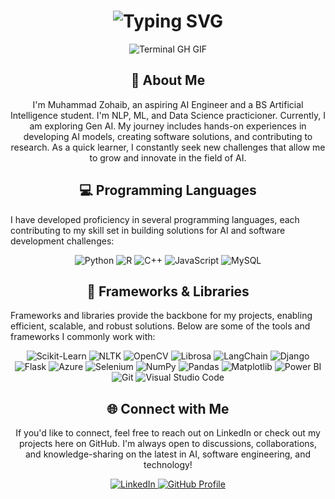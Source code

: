 <div align="center">
    <h1><img src="https://readme-typing-svg.herokuapp.com?font=Jetbrains+mono&size=40&duration=3000&color=FFFFFF&center=true&vCenter=true&width=600&lines=Hey..+I'm+Muhammad+Zohaib;Welcome+to..;..my+GitHub+profile!" alt="Typing SVG"/></h1>
    <p><img src="termina-gh.gif" alt="Terminal GH GIF" /></p>
</div>


<div align="center">
    <h2>🚀 About Me</h2>
    <p>I'm Muhammad Zohaib, an aspiring AI Engineer and a BS Artificial Intelligence student. I'm NLP, ML, and Data Science practicioner. Currently, I am exploring Gen AI. My journey includes hands-on experiences in developing AI models, creating software solutions, and contributing to research. As a quick learner, I constantly seek new challenges that allow me to grow and innovate in the field of AI.</p>
</div>

<h2 align="center" class="section-heading">💻 Programming Languages</h2>
<p>I have developed proficiency in several programming languages, each contributing to my skill set in building solutions for AI and software development challenges:</p>
<div align="center">
  <img src="https://img.shields.io/badge/Python-3776AB?style=for-the-badge&logo=python&logoColor=white" alt="Python"/>
  <img src="https://img.shields.io/badge/R-276DC3?style=for-the-badge&logo=r&logoColor=white" alt="R"/>
  <img src="https://img.shields.io/badge/C++-00599C?style=for-the-badge&logo=cplusplus&logoColor=white" alt="C++"/>
  <img src="https://img.shields.io/badge/JavaScript-F7DF1E?style=for-the-badge&logo=javascript&logoColor=black" alt="JavaScript"/>
  <img src="https://img.shields.io/badge/MySQL-4479A1?style=for-the-badge&logo=mysql&logoColor=white" alt="MySQL"/>
</div>

<h2 align="center" class="section-heading">🔧 Frameworks & Libraries</h2>
<p>Frameworks and libraries provide the backbone for my projects, enabling efficient, scalable, and robust solutions. Below are some of the tools and frameworks I commonly work with:</p>
<div align="center">
  <img src="https://img.shields.io/badge/sklearn-F7931E?style=for-the-badge&logo=scikit-learn&logoColor=white" alt="Scikit-Learn"/>
  <img src="https://img.shields.io/badge/NLTK-003865?style=for-the-badge&logo=nltk&logoColor=white" alt="NLTK"/>
  <img src="https://img.shields.io/badge/OpenCV-5C3EE8?style=for-the-badge&logo=opencv&logoColor=white" alt="OpenCV"/>
  <img src="https://img.shields.io/badge/Librosa-2E77BF?style=for-the-badge&logo=librosa&logoColor=white" alt="Librosa"/>
  <img src="https://img.shields.io/badge/LangChain-008080?style=for-the-badge" alt="LangChain"/>
  <img src="https://img.shields.io/badge/Django-092E20?style=for-the-badge&logo=django&logoColor=green" alt="Django"/>
  <img src="https://img.shields.io/badge/Flask-000000?style=for-the-badge&logo=flask&logoColor=white" alt="Flask"/>
  <img src="https://img.shields.io/badge/Azure-0078D4?style=for-the-badge&logo=microsoft-azure&logoColor=white" alt="Azure"/>
  <img src="https://img.shields.io/badge/Selenium-43B02A?style=for-the-badge&logo=selenium&logoColor=white" alt="Selenium"/>
  <img src="https://img.shields.io/badge/numpy-013243?style=for-the-badge&logo=numpy&logoColor=white" alt="NumPy"/>
  <img src="https://img.shields.io/badge/pandas-150458?style=for-the-badge&logo=pandas&logoColor=white" alt="Pandas"/>
  <img src="https://img.shields.io/badge/matplotlib-00599C?style=for-the-badge&logo=matplotlib&logoColor=white" alt="Matplotlib"/>
  <img src="https://img.shields.io/badge/Power%20BI-F2C811?style=for-the-badge&logo=powerbi&logoColor=white" alt="Power BI"/>
  <img src="https://img.shields.io/badge/Git-F05032?style=for-the-badge&logo=git&logoColor=white" alt="Git"/>
  <img src="https://img.shields.io/badge/Visual%20Studio%20Code-007ACC?style=for-the-badge&logo=visualstudiocode&logoColor=white" alt="Visual Studio Code"/>
</div>


<div align="center">
<h2 align="center" class="section-heading">🌐 Connect with Me</h2>
<p>If you'd like to connect, feel free to reach out on LinkedIn or check out my projects here on GitHub. I'm always open to discussions, collaborations, and knowledge-sharing on the latest in AI, software engineering, and technology!</p>
<div align="center">
  <a href="https://www.linkedin.com/in/muhammad-zohaib-a1b027280/">
    <img src="https://img.shields.io/badge/Muhammad%20Zohaib-0077B5?style=for-the-badge&logo=linkedin&logoColor=white" alt="LinkedIn"/>
  </a>
<a href="https://github.com/MZohaib364" target="_blank">
    <img src="https://img.shields.io/badge/View%20on%20GitHub-%230077B5.svg?&style=for-the-badge&logo=github&logoColor=white" alt="GitHub Profile"/>
</a>
</div>
